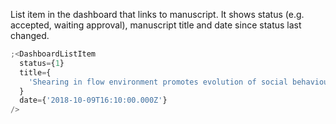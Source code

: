 List item in the dashboard that links to manuscript. It shows status (e.g. accepted, waiting approval), manuscript title and date since status last changed.

```js
;<DashboardListItem
  status={1}
  title={
    'Shearing in flow environment promotes evolution of social behaviour in microbial populations'
  }
  date={'2018-10-09T16:10:00.000Z'}
/>
```
